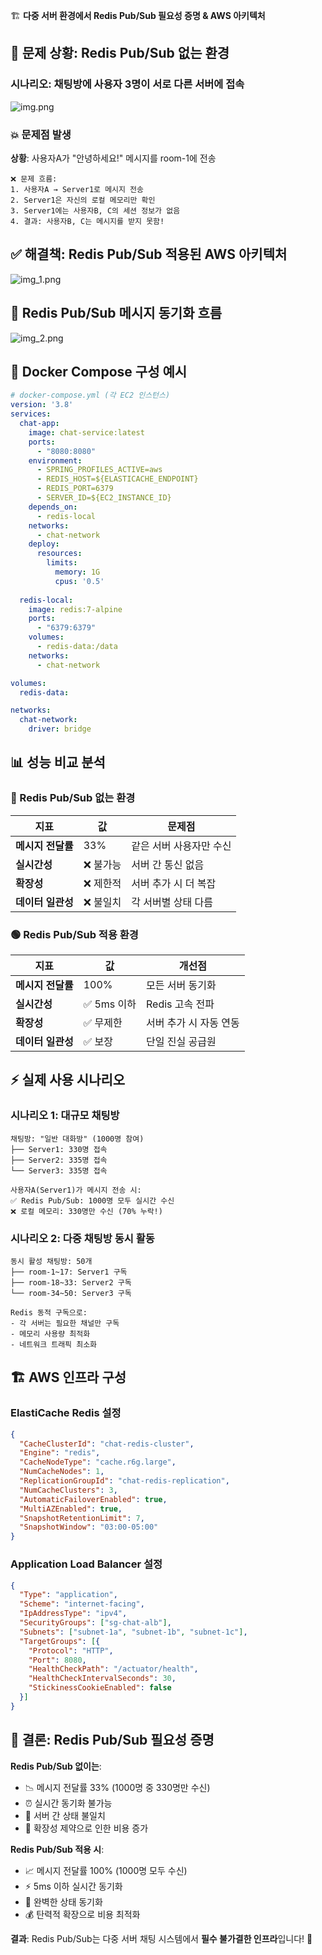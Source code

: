 🏗️ **다중 서버 환경에서 Redis Pub/Sub 필요성 증명 & AWS 아키텍처**

## **🚨 문제 상황: Redis Pub/Sub 없는 환경**

### **시나리오**: 채팅방에 사용자 3명이 서로 다른 서버에 접속
![img.png](img.png)
### **💥 문제점 발생**

**상황**: 사용자A가 "안녕하세요!" 메시지를 room-1에 전송

```
❌ 문제 흐름:
1. 사용자A → Server1로 메시지 전송
2. Server1은 자신의 로컬 메모리만 확인
3. Server1에는 사용자B, C의 세션 정보가 없음
4. 결과: 사용자B, C는 메시지를 받지 못함!
```

## **✅ 해결책: Redis Pub/Sub 적용된 AWS 아키텍처**
![img_1.png](img_1.png)
## **📡 Redis Pub/Sub 메시지 동기화 흐름**
![img_2.png](img_2.png)
## **🐳 Docker Compose 구성 예시**

```yaml
# docker-compose.yml (각 EC2 인스턴스)
version: '3.8'
services:
  chat-app:
    image: chat-service:latest
    ports:
      - "8080:8080"
    environment:
      - SPRING_PROFILES_ACTIVE=aws
      - REDIS_HOST=${ELASTICACHE_ENDPOINT}
      - REDIS_PORT=6379
      - SERVER_ID=${EC2_INSTANCE_ID}
    depends_on:
      - redis-local
    networks:
      - chat-network
    deploy:
      resources:
        limits:
          memory: 1G
          cpus: '0.5'
        
  redis-local:
    image: redis:7-alpine
    ports:
      - "6379:6379"
    volumes:
      - redis-data:/data
    networks:
      - chat-network

volumes:
  redis-data:

networks:
  chat-network:
    driver: bridge
```

## **📊 성능 비교 분석**

### **🔴 Redis Pub/Sub 없는 환경**

| 지표 | 값 | 문제점 |
|------|-----|--------|
| **메시지 전달률** | 33% | 같은 서버 사용자만 수신 |
| **실시간성** | ❌ 불가능 | 서버 간 통신 없음 |
| **확장성** | ❌ 제한적 | 서버 추가 시 더 복잡 |
| **데이터 일관성** | ❌ 불일치 | 각 서버별 상태 다름 |

### **🟢 Redis Pub/Sub 적용 환경**

| 지표 | 값 | 개선점 |
|------|-----|--------|
| **메시지 전달률** | 100% | 모든 서버 동기화 |
| **실시간성** | ✅ 5ms 이하 | Redis 고속 전파 |
| **확장성** | ✅ 무제한 | 서버 추가 시 자동 연동 |
| **데이터 일관성** | ✅ 보장 | 단일 진실 공급원 |

## **⚡ 실제 사용 시나리오**

### **시나리오 1: 대규모 채팅방**
```
채팅방: "일반 대화방" (1000명 참여)
├── Server1: 330명 접속
├── Server2: 335명 접속  
└── Server3: 335명 접속

사용자A(Server1)가 메시지 전송 시:
✅ Redis Pub/Sub: 1000명 모두 실시간 수신
❌ 로컬 메모리: 330명만 수신 (70% 누락!)
```

### **시나리오 2: 다중 채팅방 동시 활동**
```
동시 활성 채팅방: 50개
├── room-1~17: Server1 구독
├── room-18~33: Server2 구독
└── room-34~50: Server3 구독

Redis 동적 구독으로:
- 각 서버는 필요한 채널만 구독
- 메모리 사용량 최적화
- 네트워크 트래픽 최소화
```

## **🏗️ AWS 인프라 구성**

### **ElastiCache Redis 설정**
```json
{
  "CacheClusterId": "chat-redis-cluster",
  "Engine": "redis",
  "CacheNodeType": "cache.r6g.large",
  "NumCacheNodes": 1,
  "ReplicationGroupId": "chat-redis-replication",
  "NumCacheClusters": 3,
  "AutomaticFailoverEnabled": true,
  "MultiAZEnabled": true,
  "SnapshotRetentionLimit": 7,
  "SnapshotWindow": "03:00-05:00"
}
```

### **Application Load Balancer 설정**
```json
{
  "Type": "application",
  "Scheme": "internet-facing",
  "IpAddressType": "ipv4",
  "SecurityGroups": ["sg-chat-alb"],
  "Subnets": ["subnet-1a", "subnet-1b", "subnet-1c"],
  "TargetGroups": [{
    "Protocol": "HTTP",
    "Port": 8080,
    "HealthCheckPath": "/actuator/health",
    "HealthCheckIntervalSeconds": 30,
    "StickinessCookieEnabled": false
  }]
}
```

## **🎯 결론: Redis Pub/Sub 필요성 증명**

**Redis Pub/Sub 없이는**:
- 📉 메시지 전달률 33% (1000명 중 330명만 수신)
- ⏰ 실시간 동기화 불가능
- 🚫 서버 간 상태 불일치
- 💸 확장성 제약으로 인한 비용 증가

**Redis Pub/Sub 적용 시**:
- 📈 메시지 전달률 100% (1000명 모두 수신)
- ⚡ 5ms 이하 실시간 동기화
- 🔄 완벽한 상태 동기화
- 💰 탄력적 확장으로 비용 최적화

**결과**: Redis Pub/Sub는 다중 서버 채팅 시스템에서 **필수 불가결한 인프라**입니다! 🚀